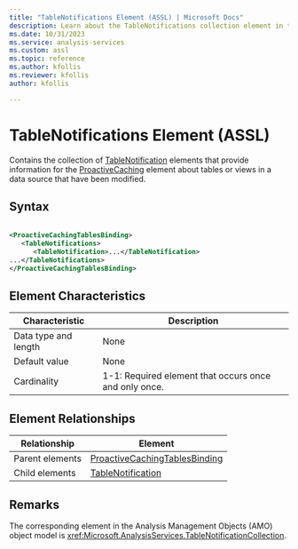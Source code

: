 ```yaml
---
title: "TableNotifications Element (ASSL) | Microsoft Docs"
description: Learn about the TableNotifications collection element in the Analysis Services Scripting Language (ASSL) schema.
ms.date: 10/31/2023
ms.service: analysis-services
ms.custom: assl
ms.topic: reference
ms.author: kfollis
ms.reviewer: kfollis
author: kfollis

---
```

# TableNotifications Element (ASSL)

  Contains the collection of [TableNotification](../objects/tablenotification-element-assl.md) elements that provide information for the [ProactiveCaching](../objects/proactivecaching-element-assl.md) element about tables or views in a data source that have been modified.  
  
## Syntax  
  
```xml  
  
<ProactiveCachingTablesBinding>  
   <TableNotifications>  
      <TableNotification>...</TableNotification>  
...</TableNotifications>  
</ProactiveCachingTablesBinding>  
```  
  
## Element Characteristics  
  
|Characteristic|Description|  
|--------------------|-----------------|  
|Data type and length|None|  
|Default value|None|  
|Cardinality|1-1: Required element that occurs once and only once.|  
  
## Element Relationships  
  
|Relationship|Element|  
|------------------|-------------|  
|Parent elements|[ProactiveCachingTablesBinding](../data-type/proactivecachingtablesbinding-data-type-assl.md)|  
|Child elements|[TableNotification](../objects/tablenotification-element-assl.md)|  
  
## Remarks  
 The corresponding element in the Analysis Management Objects (AMO) object model is <xref:Microsoft.AnalysisServices.TableNotificationCollection>.  
